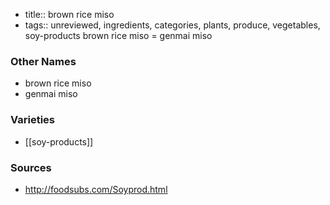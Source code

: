 - title:: brown rice miso
- tags:: unreviewed, ingredients, categories, plants, produce, vegetables, soy-products
brown rice miso = genmai miso

### Other Names

* brown rice miso
* genmai miso

### Varieties

* [[soy-products]]

### Sources
* http://foodsubs.com/Soyprod.html
